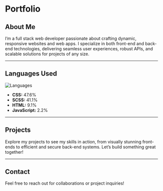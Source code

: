 # Portfolio

## About Me

I’m a full stack web developer passionate about crafting dynamic, responsive websites and web apps. I specialize in both front-end and back-end technologies, delivering seamless user experiences, robust APIs, and scalable solutions for projects of any size.

---

## Languages Used

![Languages](image.jpg)

- **CSS:** 47.6%
- **SCSS:** 41.1%
- **HTML:** 9.1%
- **JavaScript:** 2.2%

---

## Projects

Explore my projects to see my skills in action, from visually stunning front-ends to efficient and secure back-end systems. Let’s build something great together!

---

## Contact

Feel free to reach out for collaborations or project inquiries!

